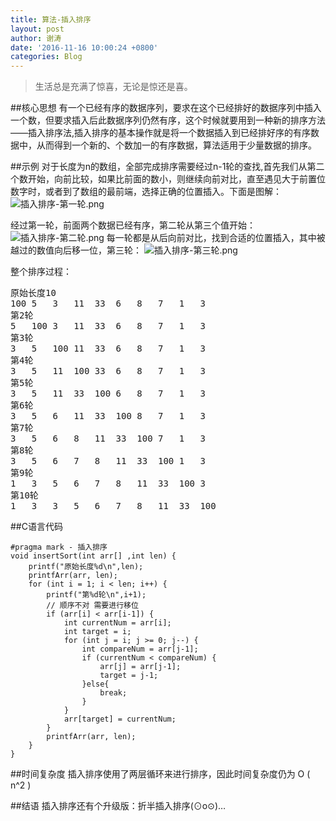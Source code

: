 ```yaml
---
title: 算法-插入排序
layout: post
author: 谢涛
date: '2016-11-16 10:00:24 +0800'
categories: Blog
---
```

>生活总是充满了惊喜，无论是惊还是喜。

##核心思想
有一个已经有序的数据序列，要求在这个已经排好的数据序列中插入一个数，但要求插入后此数据序列仍然有序，这个时候就要用到一种新的排序方法——插入排序法,插入排序的基本操作就是将一个数据插入到已经排好序的有序数据中，从而得到一个新的、个数加一的有序数据，算法适用于少量数据的排序。

##示例
对于长度为n的数组，全部完成排序需要经过n-1轮的查找,首先我们从第二个数开始，向前比较，如果比前面的数小，则继续向前对比，直至遇见大于前置位数字时，或者到了数组的最前端，选择正确的位置插入。下面是图解：
![插入排序-第一轮.png](http://upload-images.jianshu.io/upload_images/1319710-20b00914560746ba.png?imageMogr2/auto-orient/strip%7CimageView2/2/w/1240)

经过第一轮，前面两个数据已经有序，第二轮从第三个值开始：
![插入排序-第二轮.png](http://upload-images.jianshu.io/upload_images/1319710-5924d04d84354474.png?imageMogr2/auto-orient/strip%7CimageView2/2/w/1240)
每一轮都是从后向前对比，找到合适的位置插入，其中被越过的数值向后移一位，第三轮：
![插入排序-第三轮.png](http://upload-images.jianshu.io/upload_images/1319710-5860e7eafd3567b8.png?imageMogr2/auto-orient/strip%7CimageView2/2/w/1240)

整个排序过程：
<pre>
原始长度10
100	5	3	11	33	6	8	7	1	3	
第2轮
5	100	3	11	33	6	8	7	1	3	
第3轮
3	5	100	11	33	6	8	7	1	3	
第4轮
3	5	11	100	33	6	8	7	1	3	
第5轮
3	5	11	33	100	6	8	7	1	3	
第6轮
3	5	6	11	33	100	8	7	1	3	
第7轮
3	5	6	8	11	33	100	7	1	3	
第8轮
3	5	6	7	8	11	33	100	1	3	
第9轮
1	3	5	6	7	8	11	33	100	3	
第10轮
1	3	3	5	6	7	8	11	33	100	
</pre>

##C语言代码
<pre><code>#pragma mark - 插入排序
void insertSort(int arr[] ,int len) {
    printf("原始长度%d\n",len);
    printfArr(arr, len);
    for (int i = 1; i < len; i++) {
        printf("第%d轮\n",i+1);
        // 顺序不对 需要进行移位
        if (arr[i] < arr[i-1]) {
            int currentNum = arr[i];
            int target = i;
            for (int j = i; j >= 0; j--) {
                int compareNum = arr[j-1];
                if (currentNum < compareNum) {
                    arr[j] = arr[j-1];
                    target = j-1;
                }else{
                    break;
                }
            }
            arr[target] = currentNum;
        }
        printfArr(arr, len);
    }
}
</code></pre>
##时间复杂度
插入排序使用了两层循环来进行排序，因此时间复杂度仍为 O ( n^2 )

##结语
插入排序还有个升级版：折半插入排序(⊙o⊙)…